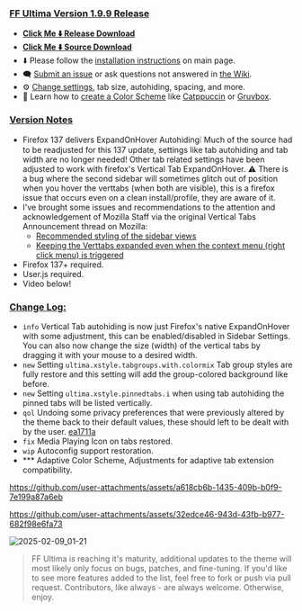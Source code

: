 ### <ins> FF Ultima Version 1.9.9 Release
- **[Click Me ⬇️ Release Download](https://github.com/soulhotel/FF-ULTIMA/releases/download/1.9.9/ffultima1.9.9.zip)**
- **[Click Me ⬇️ Source Download](https://github.com/soulhotel/FF-ULTIMA/archive/refs/heads/main.zip)**
- ⬇️ Please follow the [installation instructions](https://github.com/soulhotel/FF-ULTIMA#installation) on main page.
- 🗨️ [Submit an issue](https://github.com/soulhotel/FF-ULTIMA/issues/new/choose) or ask questions not answered in [the Wiki](https://github.com/soulhotel/FF-ULTIMA/wiki).
- ⚙️ [Change settings](https://github.com/soulhotel/FF-ULTIMA/wiki/Settings), tab size, autohiding, spacing, and more.
- 🎨 Learn how to [create a Color Scheme](https://github.com/soulhotel/FF-ULTIMA/wiki/Create-a-Color-Scheme) like [Catppuccin](https://github.com/soulhotel/FF-ULTIMA/blob/next-release/theme/color-schemes/catppuccin/readme.md) or [Gruvbox](https://github.com/soulhotel/FF-ULTIMA/blob/next-release/theme/color-schemes/gruvbox-light/readme.md).

### <ins> Version Notes
- Firefox 137 delivers ExpandOnHover Autohiding❕ Much of the source had to be readjusted for this 137 update, settings like tab autohiding and tab width are no longer needed! Other tab related settings have been adjusted to work with firefox's Vertical Tab ExpandOnHover. :warning: There is a bug where the second sidebar will sometimes glitch out of position when you hover the verttabs (when both are visible), this is a firefox issue that occurs even on a clean install/profile, they are aware of it.
- I've brought some issues and recommendations to the attention and acknowledgement of Mozilla Staff via the original Vertical Tabs Announcement thread on Mozilla:
   - [Recommended styling of the sidebar views](https://connect.mozilla.org/t5/discussions/firefox-sidebar-and-vertical-tabs-try-them-out-in-nightly/m-p/87361/highlight/true#M33460)
   - [Keeping the Verttabs expanded even when the context menu (right click menu) is triggered](https://connect.mozilla.org/t5/discussions/firefox-sidebar-and-vertical-tabs-try-them-out-in-nightly/m-p/87360/highlight/true#M33459)
- Firefox 137+ required.
- User.js required.
- Video below!

### <ins> Change Log:
- `info` Vertical Tab autohiding is now just Firefox's native ExpandOnHover with some adjustment, this can be enabled/disabled in Sidebar Settings. You can also now change the size (width) of the vertical tabs by dragging it with your mouse to a desired width.
- `new` Setting `ultima.xstyle.tabgroups.with.colormix` Tab group styles are fully restore and this setting will add the group-colored background like before.
- `new` Setting `ultima.xstyle.pinnedtabs.i` when using tab autohiding the pinned tabs will be listed vertically.
- `qol` Undoing some privacy preferences that were previously altered by the theme back to their default values, these should left to be dealt with by the user. [ea1711a](https://github.com/soulhotel/FF-ULTIMA/commit/ea1711a0eface7392e1ba3ce71bec1b2537988de)
- `fix` Media Playing Icon on tabs restored.
- `wip` Autoconfig support restoration.
- *** Adaptive Color Scheme, Adjustments for adaptive tab extension compatibility.


https://github.com/user-attachments/assets/a618cb6b-1435-409b-b0f9-7e199a87a6eb

https://github.com/user-attachments/assets/32edce46-943d-43fb-b977-682f98e6fa73

![2025-02-09_01-21](https://github.com/user-attachments/assets/0392493f-2dad-407a-addf-b073f6ccab41)


> FF Ultima is reaching it's maturity, additional updates to the theme will most likely only focus on bugs, patches, and fine-tuning. If you'd like to see more features added to the list, feel free to fork or push via pull request. Contributors, like always - are always welcome. Otherwise, enjoy.
